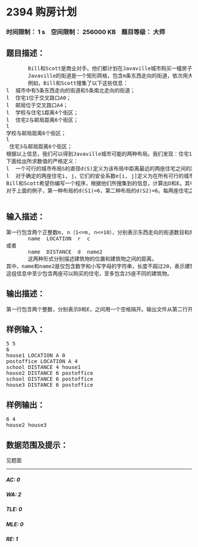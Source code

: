 # 2394 购房计划   
### 时间限制： 1 s&nbsp;&nbsp;&nbsp;&nbsp;空间限制： 256000 KB&nbsp;&nbsp;&nbsp;&nbsp;题目等级： 大师  
## 题目描述：  

<pre>
       Bill和Scott是商业对手。他们都计划在Javaville城市购买一幢房子，但是他们希望自己的住宅尽量远离对方的住宅。由于Javaville是一座新兴的城市，所以暂时还没有地图，于是，他们只能从当地人的口中搜集信息，这些信息包括建筑物的位置和建筑物之间的距离。尽管这些信息并不完整，但是它们都是正确的。
       Javaville的街道是一个矩形网格，包含m条东西走向的街道，依次用大写字母A,B,C,…标识，n条南北走向的街道，依次用数字0,1,2,…标识。我们把两条街道的交点称为交叉路口，两个交叉路口之间的一段街道称为街区。所有的建筑物都位于交叉路口处，每个交叉路口至多只有一座建筑物。建筑物之间的距离定义为从一座建筑物到另一座建筑物所需经过的最少的街区数。
       例如，Bill和Scott搜集了以下这些信息：
l  城市中有5条东西走向的街道和5条南北走向的街道；
l  住宅1位于交叉路口A0；
l  邮局位于交叉路口A4；
l  学校与住宅1距离4个街区；
l  住宅2与邮局距离6个街区；
l 
学校与邮局距离6个街区；
l    
 住宅3与邮局距离6个街区；
根据以上信息，我们可以得到Javaville城市可能的两种布局。我们发现：住宅1，邮局和学校的位置都已经确定了，而住宅2可以位于C0或E2，住宅3可以位于C0或E2。于是，城市中总是存在两座住宅相距6个街区（地图1中的h1与h3，地图2中的h1与h2）。但是，对于确定的两座住宅，我们可以保证的最长距离只有4个街区 (h2与h3的距离总是4个街区)。于是，我们要告诉Bill和Scott，尽管总是存在两座相距6个街区的住宅，然而最安全的建议是：一人购买住宅2，另一人购买住宅3。
下面给出所求数值的严格定义：
l  一个可行的城市布局S的直径d(S)定义为该布局中距离最远的两座住宅之间的距离。
l  对于确定的两座住宅i, j，它们的安全系数e[i, j]定义为在所有可行的城市布局中，住宅i, j之间的距离的最小值。
Bill和Scott希望你编写一个程序，根据他们所搜集到的信息，计算出D和E。其中：D =min{d(S) }；E =max{e[i, j]}。同时你还要给出最安全的购房建议，即所有满足e[i, j]=E的住宅i, j。
对于上面的例子，第一种布局的d(S1)=6，第二种布局的d(S2)=6。每两座住宅之间的安全系数是：e[1,2]=2，e[1,3]=2，e[2,3]=4。于是：D= min{d(S1),d(S2)}=6，E= max{e[1,2],e[1,3],e[2,3]}=4，最安全的购房建议是：住宅2与住宅3。
 
</pre>
  
  
## 输入描述：  

<pre>
第一行包含两个正整数m, n（1<=m, n<=10），分别表示东西走向的街道数目和南北走向的街道数目。第二行包含一个整数，表示所搜集到的信息条数t(1<=t<=50)。文件从第三行开始每行描述一条所搜集到的信息，每条信息都是以下两种形式之一：
       name  LOCATION  r  c
或者
       name  DISTANCE  d  name2
       这两种形式分别描述建筑物的位置和建筑物之间的距离。
其中，name和name2是仅包含数字和小写字母的字符串，长度不超过20，表示建筑的名称。r是A到J之间的大写字母，c是一个数字，表示建筑物所位于的交叉路口。d是一个正整数，表示两座建筑物之间的距离。如果建筑物名称的前五个字符是小写字母“house”，那么表示这是一座可以购买的住宅，否则表示一座非民用的建筑物。如果信息是第二种形式，那么其中的name2一定在前面的信息中出现过。
这组信息中至少包含两座可以购买的住宅，至多包含25座不同的建筑物。
</pre>
  
  
## 输出描述：  

<pre>
第一行包含两个整数，分别表示D和E，之间用一个空格隔开。输出文件从第二行开始给出所有的最安全的购房建议，每个购房建议占一行，购房建议可以以任意的顺序排列，但是不能重复。输出文件每行末尾不得有多余的空格。
</pre>
  
  
## 样例输入：  

<pre>
5 5
6
house1 LOCATION A 0
postoffice LOCATION A 4
school DISTANCE 4 house1
house2 DISTANCE 6 postoffice
school DISTANCE 6 postoffice
house3 DISTANCE 6 postoffice
</pre>
  
  
## 样例输出：  

<pre>
6 4
house2 house3
</pre>
  
  
## 数据范围及提示：  

<pre>
见题面
</pre>
  
  
***  

##### AC: 0  
##### WA: 2  
##### TLE: 0  
##### MLE: 0  
##### RE: 1  
